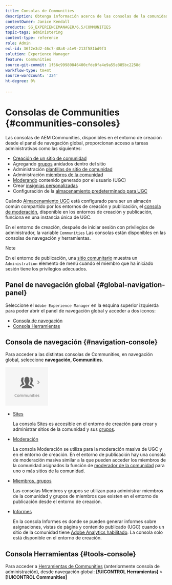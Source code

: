```yaml
---
title: Consolas de Communities
description: Obtenga información acerca de las consolas de la comunidad de Adobe Experience Manager disponibles en el entorno de creación desde el panel de navegación global.
contentOwner: Janice Kendall
products: SG_EXPERIENCEMANAGER/6.5/COMMUNITIES
topic-tags: administering
content-type: reference
role: Admin
exl-id: 36f2e3d2-46c7-48a8-a1e9-213f581bd9f3
solution: Experience Manager
feature: Communities
source-git-commit: 1f56c99980846400cfde8fa4e9a55e885bc2258d
workflow-type: tm+mt
source-wordcount: '324'
ht-degree: 0%

---
```


# Consolas de Communities {#communities-consoles}

Las consolas de AEM Communities, disponibles en el entorno de creación desde el panel de navegación global, proporcionan acceso a tareas administrativas como las siguientes:

* [Creación de un sitio de comunidad](sites-console.md)
* Agregando [grupos](groups.md) anidados dentro del sitio
* Administración [plantillas de sitio de comunidad](sites.md)
* Administración [miembros de la comunidad](members.md)
* [Moderando](moderate-ugc.md) contenido generado por el usuario (UGC)
* Crear [insignias personalizadas](badges.md)
* Configuración de la [almacenamiento predeterminado para UGC](srp-config.md)

Cuándo [Almacenamiento UGC](working-with-srp.md) está configurado para ser un almacén común compartido por los entornos de creación y publicación, el [consola de moderación](moderation.md), disponible en los entornos de creación y publicación, funciona en una instancia única de UGC.

En el entorno de creación, después de iniciar sesión con privilegios de administrador, la variable `Communities` Las consolas están disponibles en las consolas de navegación y herramientas.

>[!NOTE]
>
>En el entorno de publicación, una [sitio comunitario](sites-console.md) muestra un `Administration` elemento de menú cuando el miembro que ha iniciado sesión tiene los privilegios adecuados.

## Panel de navegación global {#global-navigation-panel}

Seleccione el `Adobe Experience Manager` en la esquina superior izquierda para poder abrir el panel de navegación global y acceder a dos iconos:

* [Consola de navegación](#navigation-console)
* [Consola Herramientas](tools.md)

## Consola de navegación {#navigation-console}

Para acceder a las distintas consolas de Communities, en navegación global, seleccione **navegación, Communities**.

![comunidades](assets/communities.png)

* [Sites](sites-console.md)

  La consola Sites es accesible en el entorno de creación para crear y administrar sitios de la comunidad y sus [grupos](groups.md).

* [Moderación](moderation.md)

  La consola Moderación se utiliza para la moderación masiva de UGC y en el entorno de creación. En el entorno de publicación hay una consola de moderación masiva similar a la que pueden acceder los miembros de la comunidad asignados la función de [moderador de la comunidad](users.md#publishenvironmentusersandgroups) para uno o más sitios de la comunidad.

* [Miembros, grupos](members.md)

  Las consolas Miembros y grupos se utilizan para administrar miembros de la comunidad y grupos de miembros que existen en el entorno de publicación desde el entorno de creación.

* [Informes](reports.md)

  En la consola Informes es donde se pueden generar informes sobre asignaciones, vistas de página y contenido publicado (UGC) cuando un sitio de la comunidad tiene [Adobe Analytics habilitado](sites-console.md#analytics). La consola solo está disponible en el entorno de creación.

## Consola Herramientas {#tools-console}

Para acceder a [Herramientas de Communities](tools.md) (anteriormente consola de administración), desde navegación global: **[!UICONTROL Herramientas]** > **[!UICONTROL Communities]**
